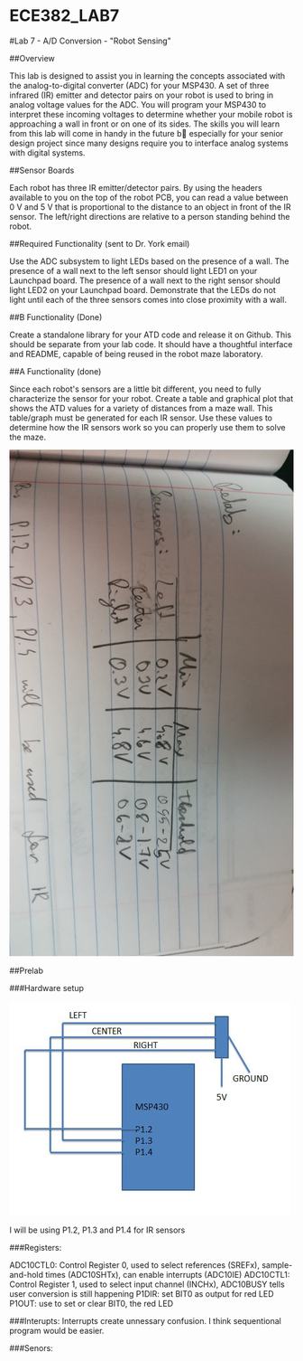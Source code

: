 ECE382_LAB7
===========
#Lab 7 - A/D Conversion - "Robot Sensing"


##Overview

This lab is designed to assist you in learning the concepts associated with the analog-to-digital converter (ADC) for your MSP430. A set of three infrared (IR) emitter and detector pairs on your robot is used to bring in analog voltage values for the ADC. You will program your MSP430 to interpret these incoming voltages to determine whether your mobile robot is approaching a wall in front or on one of its sides. The skills you will learn from this lab will come in handy in the future b especially for your senior design project since many designs require you to interface analog systems with digital systems.

##Sensor Boards

Each robot has three IR emitter/detector pairs. By using the headers available to you on the top of the robot PCB, you can read a value between 0 V and 5 V that is proportional to the distance to an object in front of the IR sensor. The left/right directions are relative to a person standing behind the robot.

##Required Functionality (sent to Dr. York email)

Use the ADC subsystem to light LEDs based on the presence of a wall. The presence of a wall next to the left sensor should light LED1 on your Launchpad board. The presence of a wall next to the right sensor should light LED2 on your Launchpad board. Demonstrate that the LEDs do not light until each of the three sensors comes into close proximity with a wall.

##B Functionality (Done)

Create a standalone library for your ATD code and release it on Github. This should be separate from your lab code. It should have a thoughtful interface and README, capable of being reused in the robot maze laboratory.

##A Functionality (done)

Since each robot's sensors are a little bit different, you need to fully characterize the sensor for your robot. Create a table and graphical plot that shows the ATD values for a variety of distances from a maze wall. This table/graph must be generated for each IR sensor. Use these values to determine how the IR sensors work so you can properly use them to solve the maze.

![LCD](https://raw.githubusercontent.com/gytenis98/ECE382_LAB7/master/2014-12-11%2021.49.01.jpg?raw=true "LCD")

##Prelab

###Hardware setup

![LCD](https://raw.githubusercontent.com/gytenis98/ECE382_LAB7/master/Initial%20design.JPG?raw=true "LCD")

I will be using P1.2, P1.3 and P1.4 for IR sensors

###Registers:

ADC10CTL0: Control Register 0, used to select references (SREFx), sample-and-hold times (ADC10SHTx), can enable interrupts (ADC10IE)
 ADC10CTL1: Control Register 1, used to select input channel (INCHx), ADC10BUSY tells user conversion is still happening
 P1DIR: set BIT0 as output for red LED
 P1OUT: use to set or clear BIT0, the red LED 
 
###Interupts:
 Interrupts create unnessary confusion. I think sequentional program would be easier.
 
###Senors:


